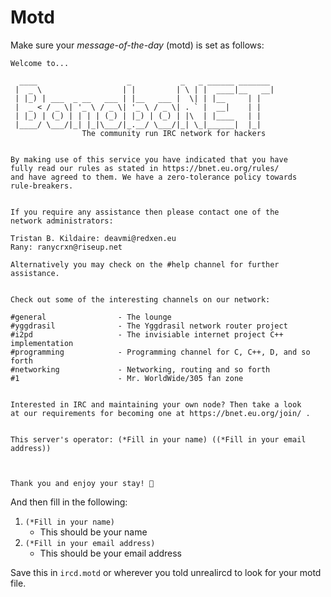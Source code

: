 Motd
====

Make sure your _message-of-the-day_ (motd) is set as follows:

```
Welcome to...

  ____                    _           _   _ ______ _______ 
 |  _ \                  | |         | \ | |  ____|__   __|
 | |_) | ___  _ __   ___ | |__   ___ |  \| | |__     | |   
 |  _ < / _ \| '_ \ / _ \| '_ \ / _ \| . ` |  __|    | |   
 | |_) | (_) | | | | (_) | |_) | (_) | |\  | |____   | |   
 |____/ \___/|_| |_|\___/|_.__/ \___/|_| \_|______|  |_|   
                The community run IRC network for hackers


By making use of this service you have indicated that you have
fully read our rules as stated in https://bnet.eu.org/rules/
and have agreed to them. We have a zero-tolerance policy towards
rule-breakers.


If you require any assistance then please contact one of the
network administrators:

Tristan B. Kildaire: deavmi@redxen.eu
Rany: ranycrxn@riseup.net

Alternatively you may check on the #help channel for further
assistance.


Check out some of the interesting channels on our network:

#general                - The lounge
#yggdrasil              - The Yggdrasil network router project
#i2pd                   - The invisiable internet project C++ implementation
#programming            - Programming channel for C, C++, D, and so forth
#networking             - Networking, routing and so forth
#1                      - Mr. WorldWide/305 fan zone


Interested in IRC and maintaining your own node? Then take a look
at our requirements for becoming one at https://bnet.eu.org/join/ .


This server's operator: (*Fill in your name) ((*Fill in your email address))



Thank you and enjoy your stay! 🤠️
```

And then fill in the following:

1. `(*Fill in your name)`
	* This should be your name
2. `(*Fill in your email address)`
	* This should be your email address


Save this in `ircd.motd` or wherever you told unrealircd to look for your motd file.

